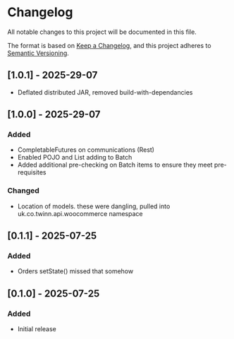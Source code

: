 # Changelog

All notable changes to this project will be documented in this file.

The format is based on [Keep a Changelog](https://keepachangelog.com/en/1.0.0/),
and this project adheres to [Semantic Versioning](https://semver.org/spec/v2.0.0.html).

## [1.0.1] - 2025-29-07
- Deflated distributed JAR, removed build-with-dependancies

## [1.0.0] - 2025-29-07

### Added
- CompletableFutures on communications (Rest)
- Enabled POJO and List<POJO> adding to Batch
- Added additional pre-checking on Batch items to ensure they meet pre-requisites

### Changed
- Location of models. these were dangling, pulled into uk.co.twinn.api.woocommerce namespace


## [0.1.1] - 2025-07-25

### Added 
- Orders setState() missed that somehow

## [0.1.0] - 2025-07-25

### Added
- Initial release
